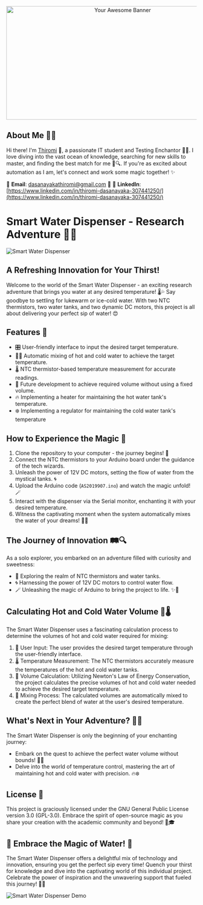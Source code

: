 <p align="center">
  <img src="https://github.com/Thiromi97/ebay_automation/blob/main/my%20banner.png?raw=true" alt="Your Awesome Banner" width="600" height="300">
</p>

## About Me 👩‍💻

Hi there! I'm [Thiromi](https://www.linkedin.com/in/thiromi-dasanayaka-307441250/) 👋, a passionate IT student and Testing Enchantor 🧙‍♂️. I love diving into the vast ocean of knowledge, searching for new skills to master, and finding the best match for me 🌊🔍. If you're as excited about automation as I am, let's connect and work some magic together! ✨

📧 **Email**: dasanayakathiromi@gmail.com 💌
🔗 **LinkedIn**: [https://www.linkedin.com/in/thiromi-dasanayaka-307441250/](https://www.linkedin.com/in/thiromi-dasanayaka-307441250/)
# Smart Water Dispenser - Research Adventure 🚀💧

![Smart Water Dispenser](images/smart_water_dispenser.jpg)

## A Refreshing Innovation for Your Thirst!
Welcome to the world of the Smart Water Dispenser - an exciting research adventure that brings you water at any desired temperature! 🌡️💦 Say goodbye to settling for lukewarm or ice-cold water. With two NTC thermistors, two water tanks, and two dynamic DC motors, this project is all about delivering your perfect sip of water! 😍

## Features 🌈
- 🎛️ User-friendly interface to input the desired target temperature.
- 🌊💧 Automatic mixing of hot and cold water to achieve the target temperature.
- 🌡️ NTC thermistor-based temperature measurement for accurate readings.
- 🚀 Future development to achieve required volume without using a fixed volume.
- 🔥 Implementing a heater for maintaining the hot water tank's temperature.
- ❄️ Implementing a regulator for maintaining the cold water tank's temperature

## How to Experience the Magic 🎉

1. Clone the repository to your computer - the journey begins! 🌟
2. Connect the NTC thermistors to your Arduino board under the guidance of the tech wizards.
3. Unleash the power of 12V DC motors, setting the flow of water from the mystical tanks. 🌀
4. Upload the Arduino code (`AS2019907.ino`) and watch the magic unfold! 🪄
5. Interact with the dispenser via the Serial monitor, enchanting it with your desired temperature.
6. Witness the captivating moment when the system automatically mixes the water of your dreams! 🌈🍹

## The Journey of Innovation 🛤️🔍
As a solo explorer, you embarked on an adventure filled with curiosity and sweetness:

- 🌈 Exploring the realm of NTC thermistors and water tanks.
- 🌀 Harnessing the power of 12V DC motors to control water flow.
- 🪄 Unleashing the magic of Arduino to bring the project to life. ✨🎩

## Calculating Hot and Cold Water Volume 🌊🌡️
The Smart Water Dispenser uses a fascinating calculation process to determine the volumes of hot and cold water required for mixing:

1. 🎯 User Input: The user provides the desired target temperature through the user-friendly interface.
2. 🌡️ Temperature Measurement: The NTC thermistors accurately measure the temperatures of the hot and cold water tanks.
3. 📐 Volume Calculation: Utilizing Newton's Law of Energy Conservation, the project calculates the precise volumes of hot and cold water needed to achieve the desired target temperature.
4. 🔀 Mixing Process: The calculated volumes are automatically mixed to create the perfect blend of water at the user's desired temperature.


## What's Next in Your Adventure? 🔮🌌

The Smart Water Dispenser is only the beginning of your enchanting journey:

- Embark on the quest to achieve the perfect water volume without bounds! 🌌🚀
- Delve into the world of temperature control, mastering the art of maintaining hot and cold water with precision. 🔥❄️

## License 📜

This project is graciously licensed under the GNU General Public License version 3.0 (GPL-3.0). Embrace the spirit of open-source magic as you share your creation with the academic community and beyond! 🌟🎓

## 🌊 Embrace the Magic of Water! 🌊

The Smart Water Dispenser offers a delightful mix of technology and innovation, ensuring you get the perfect sip every time! Quench your thirst for knowledge and dive into the captivating world of this individual project. Celebrate the power of inspiration and the unwavering support that fueled this journey! 🌟💧

![Smart Water Dispenser Demo](https://github.com/Thiromi97/smart_water_mixture/blob/main/demo_AdobeExpress.gif?raw=true)
